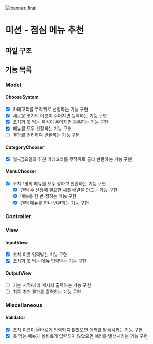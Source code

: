 ![banner_final](https://user-images.githubusercontent.com/87642422/208154435-c89807e8-6413-4241-b87b-47e32474f522.png)

# 미션 - 점심 메뉴 추천

## 파일 구조

## 기능 목록

### Model

#### ChooseSystem

- [x] 카테고리를 무작위로 선정하는 기능 구현
- [x] 새로운 코치의 이름이 주어지면 등록하는 기능 구현
- [x] 코치가 못 먹는 음식이 주어지면 등록하는 기능 구현
- [x] 메뉴를 모두 선정하는 기능 구현
- [ ] 결과를 정리하여 반환하는 기능 구현

#### CategoryChooser

- [x] 월~금요일의 추천 카테고리를 무작위로 골라 반환하는 기능 구현

#### MenuChooser

- [x] 코치 1명의 메뉴를 모두 정하고 반환하는 기능 구현
  - [x] 랜덤 수 선정에 필요한 셔플 배열을 만드는 기능 구현
  - [x] 메뉴를 한 번 정하는 기능 구현
  - [x] 랜덤 메뉴를 하나 반환하는 기능 구현

### Controller

### View

#### InputView

- [x] 코치 이름 입력받는 기능 구현
- [x] 코치가 못 먹는 메뉴 입력받는 기능 구현

#### OutputView

- [ ] 기본 시작/에러 메시지 출력하는 기능 구현
- [ ] 최종 추천 결과를 출력하는 기능 구현

### Miscellaneous

#### Validator

- [x] 코치 이름이 올바르게 입력되지 않았으면 에러를 발생시키는 기능 구현
- [x] 못 먹는 메뉴가 올바르게 입력되지 않았으면 에러를 발생시키는 기능 구현
